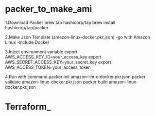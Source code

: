 # packer_to_make_ami 
1.Download Packer 
brew tap hashicorp/tap
brew install hashicorp/tap/packer


2.Make Json Template (amazon-linux-docker.pkr.json)
-go with Amazon Linux
-include Docker


3.Inject environment variable 
export AWS_ACCESS_KEY_ID=your_access_key
export AWS_SECRET_ACCESS_KEY=your_secret_key
export AWS_ACCESS_TOKEN=your_access_token


4.Run with command 
packer init amazon-linux-docker.pkr.json
packer validate amazon-linux-docker.pkr.json
packer build amazon-linux-docker.pkr.json

# Terraform_


